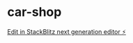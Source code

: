 # car-shop

[Edit in StackBlitz next generation editor ⚡️](https://stackblitz.com/~/github.com/maevska/car-shop)